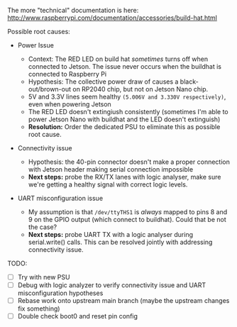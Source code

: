 
The more "technical" documentation is here: http://www.raspberrypi.com/documentation/accessories/build-hat.html


Possible root causes:
- Power Issue
	+ Context: The RED LED on build hat *sometimes* turns off when connected to Jetson.  The issue never occurs when the buildhat is connected to Raspberry Pi
	+ Hypothesis: The collective power draw of causes a black-out/brown-out on RP2040 chip, but not on Jetson Nano chip.
	+ 5V and 3.3V lines seem healthy `(5.006V and 3.330V respectively)`, even when powering Jetson
	+ The RED LED doesn't extingiush consistently (sometimes I'm able to power Jetson Nano with buildhat and the LED doesn't extinguish)
	+ __Resolution:__ Order the dedicated PSU to eliminate this as possible root cause.

- Connectivity issue
	+ Hypothesis: the 40-pin connector doesn't make a proper connection with Jetson header making serial connection impossible
	+ __Next steps:__ probe the RX/TX lanes with logic analyser, make sure we're getting a healthy signal with correct logic levels.

- UART misconfiguration issue
	+ My assumption is that `/dev/ttyTHS1` is *always* mapped to pins 8 and 9 on the GPIO output (which connect to buildhat). Could that be not the case?
	+ __Next steps:__ probe UART TX with a logic analyser during serial.write() calls. This can be resolved jointly with addressing connectivity issue.


TODO:
- [ ] Try with new PSU
- [ ] Debug with logic analyzer to verify connectivity issue and UART misconfiguration hypotheses
- [ ] Rebase work onto upstream main branch (maybe the upstream changes fix something)
- [ ] Double check boot0 and reset pin config
